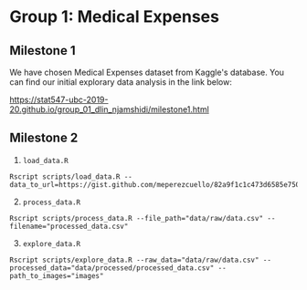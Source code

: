 # Group 1: Medical Expenses

## Milestone 1

We have chosen Medical Expenses dataset from Kaggle's database. You can find our initial explorary data analysis in the link below:

https://stat547-ubc-2019-20.github.io/group_01_dlin_njamshidi/milestone1.html

## Milestone 2

1. `load_data.R`
```
Rscript scripts/load_data.R --data_to_url=https://gist.github.com/meperezcuello/82a9f1c1c473d6585e750ad2e3c05a41/raw/d42d226d0dd64e7f5395a0eec1b9190a10edbc03/Medical_Cost.csv
```

2. `process_data.R`
```
Rscript scripts/process_data.R --file_path="data/raw/data.csv" --filename="processed_data.csv"
```

3. `explore_data.R`
```
Rscript scripts/explore_data.R --raw_data="data/raw/data.csv" --processed_data="data/processed/processed_data.csv" --path_to_images="images"
```